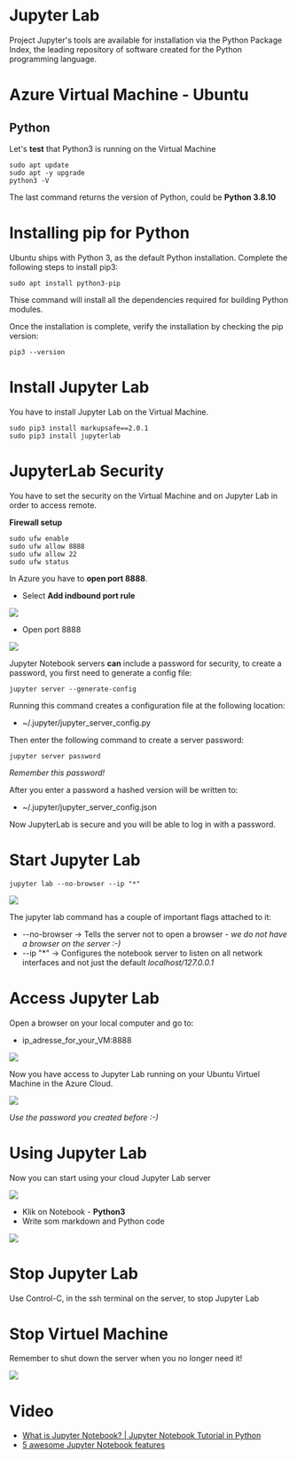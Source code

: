 # Jupyter Lab
Project Jupyter's tools are available for installation via the Python Package Index, the leading repository of software created for the Python programming language.

# Azure Virtual Machine - Ubuntu

## Python
Let's **test** that Python3 is running on the Virtual Machine

    sudo apt update
    sudo apt -y upgrade
    python3 -V

The last command returns the version of Python, could be **Python 3.8.10**

# Installing pip for Python
Ubuntu ships with Python 3, as the default Python installation. Complete the following steps to install pip3:

    sudo apt install python3-pip

Thise command will install all the dependencies required for building Python modules.

Once the installation is complete, verify the installation by checking the pip version:

    pip3 --version

# Install Jupyter Lab
You have to install Jupyter Lab on the Virtual Machine.

    sudo pip3 install markupsafe==2.0.1
    sudo pip3 install jupyterlab

# JupyterLab Security
You have to set the security on the Virtual Machine and on Jupyter Lab in order to access remote.

**Firewall setup**

    sudo ufw enable
    sudo ufw allow 8888
    sudo ufw allow 22
    sudo ufw status

In Azure you have to **open port 8888**.

- Select **Add indbound port rule**

![](./image/port8888.jpg)

- Open port 8888

![](./image/port8888_2.jpg)



Jupyter Notebook servers **can** include a password for security, to create a password, you first need to generate a config file:

    jupyter server --generate-config

Running this command creates a configuration file at the following location:

- ~/.jupyter/jupyter_server_config.py

Then enter the following command to create a server password:

    jupyter server password

*Remember this password!*

After you enter a password a hashed version will be written to:

- ~/.jupyter/jupyter_server_config.json
    
Now JupyterLab is secure and you will be able to log in with a password.

# Start Jupyter Lab
    jupyter lab --no-browser --ip "*"

![](./image/jupyterlab_0.jpg)

The jupyter lab command has a couple of important flags attached to it:

- --no-browser → Tells the server not to open a browser - *we do not have a browser on the server :-)*
- --ip "*" → Configures the notebook server to listen on all network interfaces and not just the default *localhost/127.0.0.1*

# Access Jupyter Lab
Open a browser on your local computer and go to:

- ip_adresse_for_your_VM:8888

![](./image/accessjupyterlab.jpg)

Now you have access to Jupyter Lab running on your Ubuntu Virtuel Machine in the Azure Cloud.

![](./image/jupyterlab_1.jpg)

*Use the password you created before :-)*

# Using Jupyter Lab
Now you can start using your cloud Jupyter Lab server

![](./image/jupyterlab_2.jpg)

- Klik on Notebook - **Python3**
- Write som markdown and Python code

![](./image/jupyterlab_3.jpg)

# Stop Jupyter Lab
Use Control-C, in the ssh terminal on the server, to stop Jupyter Lab

# Stop Virtuel Machine
Remember to shut down the server when you no longer need it!

![](./image/stopserver.jpg)

# Video
- [What is Jupyter Notebook? | Jupyter Notebook Tutorial in Python](https://www.youtube.com/embed/q_BzsPxwLOE)
- [5 awesome Jupyter Notebook features](https://www.youtube.com/embed/AUQT0MKpf6Y)





